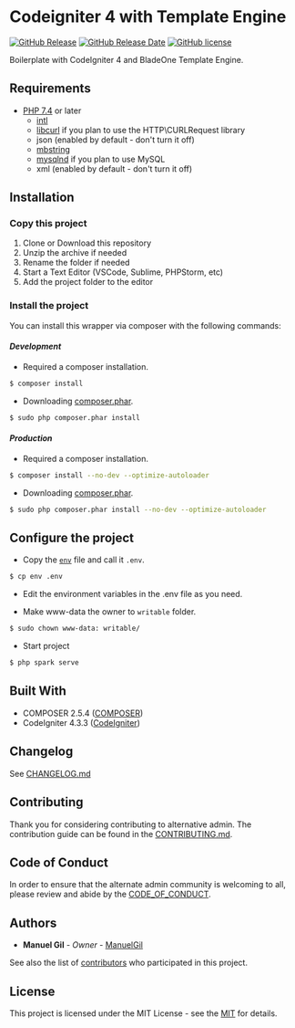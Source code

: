 # Codeigniter 4 with Template Engine

[![GitHub Release](https://img.shields.io/github/v/release/ManuelGil/ci4-blade)](https://github.com/ManuelGil/ci4-blade/releases/tag/v1.1.0)
[![GitHub Release Date](https://img.shields.io/github/release-date/ManuelGil/ci4-blade)](https://github.com/ManuelGil/ci4-blade/releases/tag/v1.1.0)
[![GitHub license](https://img.shields.io/github/license/ManuelGil/ci4-blade)](./LICENSE)

Boilerplate with CodeIgniter 4 and BladeOne Template Engine.

## Requirements

-   [PHP 7.4](https://www.php.net/releases/7_4_0.php) or later
    - [intl](http://php.net/manual/en/intl.requirements.php)
    - [libcurl](http://php.net/manual/en/curl.requirements.php) if you plan to use the HTTP\CURLRequest library
    - json (enabled by default - don't turn it off)
    - [mbstring](http://php.net/manual/en/mbstring.installation.php)
    - [mysqlnd](http://php.net/manual/en/mysqlnd.install.php) if you plan to use MySQL
    - xml (enabled by default - don't turn it off)

## Installation

### Copy this project

1. Clone or Download this repository
2. Unzip the archive if needed
3. Rename the folder if needed
4. Start a Text Editor (VSCode, Sublime, PHPStorm, etc)
5. Add the project folder to the editor

### Install the project

You can install this wrapper via composer with the following commands:

#### _Development_

-   Required a composer installation.

```bash
$ composer install
```

-   Downloading [composer.phar](https://getcomposer.org/download/).

```bash
$ sudo php composer.phar install
```

#### _Production_

-   Required a composer installation.

```bash
$ composer install --no-dev --optimize-autoloader
```

-   Downloading [composer.phar](https://getcomposer.org/download/).

```bash
$ sudo php composer.phar install --no-dev --optimize-autoloader
```

## Configure the project

-   Copy the [`env`](./env)
    file and call it `.env`.

```bash
$ cp env .env
```

-   Edit the environment variables in the .env file as you need.

-   Make www-data the owner to `writable` folder.

```bash
$ sudo chown www-data: writable/
```

-   Start project

```bash
$ php spark serve
```

## Built With

-   COMPOSER 2.5.4 ([COMPOSER](https://getcomposer.org/download/))
-   CodeIgniter 4.3.3 ([CodeIgniter](https://www.codeigniter.com/download))

## Changelog

See [CHANGELOG.md](./CHANGELOG.md)

## Contributing

Thank you for considering contributing to alternative admin. The contribution guide can be found in the [CONTRIBUTING.md](./.github/CONTRIBUTING.md).

## Code of Conduct

In order to ensure that the alternate admin community is welcoming to all, please review and abide by the [CODE_OF_CONDUCT](./.github/CODE_OF_CONDUCT.md).

## Authors

-   **Manuel Gil** - _Owner_ - [ManuelGil](https://github.com/ManuelGil)

See also the list of [contributors](https://github.com/ManuelGil/ci4-blade/contributors)
who participated in this project.

## License

This project is licensed under the MIT License - see the
[MIT](https://opensource.org/licenses/MIT) for details.
